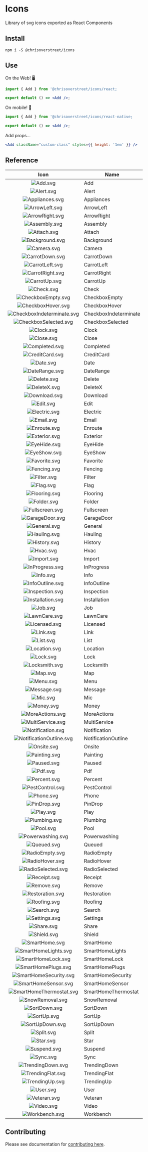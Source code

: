 

# Icons

Library of svg icons exported as React Components

## Install

```
npm i -S @chrisoverstreet/icons
```

## Use

On the Web! 🖥
```jsx
import { Add } from '@chrisoverstreet/icons/react;

export default () => <Add />;
```

On mobile! 📱
```jsx
import { Add } from '@chrisoverstreet/icons/react-native;

export default () => <Add />;
```

Add props...
```jsx
<Add className="custom-class" styles={{ height: '1em' }} />
```

## Reference

| Icon | Name |
| :-: | - |
| ![Add.svg](https://raw.githubusercontent.com/chrisoverstreet/icons/master/src/Add.svg) | Add |
| ![Alert.svg](https://raw.githubusercontent.com/chrisoverstreet/icons/master/src/Alert.svg) | Alert |
| ![Appliances.svg](https://raw.githubusercontent.com/chrisoverstreet/icons/master/src/Appliances.svg) | Appliances |
| ![ArrowLeft.svg](https://raw.githubusercontent.com/chrisoverstreet/icons/master/src/ArrowLeft.svg) | ArrowLeft |
| ![ArrowRight.svg](https://raw.githubusercontent.com/chrisoverstreet/icons/master/src/ArrowRight.svg) | ArrowRight |
| ![Assembly.svg](https://raw.githubusercontent.com/chrisoverstreet/icons/master/src/Assembly.svg) | Assembly |
| ![Attach.svg](https://raw.githubusercontent.com/chrisoverstreet/icons/master/src/Attach.svg) | Attach |
| ![Background.svg](https://raw.githubusercontent.com/chrisoverstreet/icons/master/src/Background.svg) | Background |
| ![Camera.svg](https://raw.githubusercontent.com/chrisoverstreet/icons/master/src/Camera.svg) | Camera |
| ![CarrotDown.svg](https://raw.githubusercontent.com/chrisoverstreet/icons/master/src/CarrotDown.svg) | CarrotDown |
| ![CarrotLeft.svg](https://raw.githubusercontent.com/chrisoverstreet/icons/master/src/CarrotLeft.svg) | CarrotLeft |
| ![CarrotRight.svg](https://raw.githubusercontent.com/chrisoverstreet/icons/master/src/CarrotRight.svg) | CarrotRight |
| ![CarrotUp.svg](https://raw.githubusercontent.com/chrisoverstreet/icons/master/src/CarrotUp.svg) | CarrotUp |
| ![Check.svg](https://raw.githubusercontent.com/chrisoverstreet/icons/master/src/Check.svg) | Check |
| ![CheckboxEmpty.svg](https://raw.githubusercontent.com/chrisoverstreet/icons/master/src/CheckboxEmpty.svg) | CheckboxEmpty |
| ![CheckboxHover.svg](https://raw.githubusercontent.com/chrisoverstreet/icons/master/src/CheckboxHover.svg) | CheckboxHover |
| ![CheckboxIndeterminate.svg](https://raw.githubusercontent.com/chrisoverstreet/icons/master/src/CheckboxIndeterminate.svg) | CheckboxIndeterminate |
| ![CheckboxSelected.svg](https://raw.githubusercontent.com/chrisoverstreet/icons/master/src/CheckboxSelected.svg) | CheckboxSelected |
| ![Clock.svg](https://raw.githubusercontent.com/chrisoverstreet/icons/master/src/Clock.svg) | Clock |
| ![Close.svg](https://raw.githubusercontent.com/chrisoverstreet/icons/master/src/Close.svg) | Close |
| ![Completed.svg](https://raw.githubusercontent.com/chrisoverstreet/icons/master/src/Completed.svg) | Completed |
| ![CreditCard.svg](https://raw.githubusercontent.com/chrisoverstreet/icons/master/src/CreditCard.svg) | CreditCard |
| ![Date.svg](https://raw.githubusercontent.com/chrisoverstreet/icons/master/src/Date.svg) | Date |
| ![DateRange.svg](https://raw.githubusercontent.com/chrisoverstreet/icons/master/src/DateRange.svg) | DateRange |
| ![Delete.svg](https://raw.githubusercontent.com/chrisoverstreet/icons/master/src/Delete.svg) | Delete |
| ![DeleteX.svg](https://raw.githubusercontent.com/chrisoverstreet/icons/master/src/DeleteX.svg) | DeleteX |
| ![Download.svg](https://raw.githubusercontent.com/chrisoverstreet/icons/master/src/Download.svg) | Download |
| ![Edit.svg](https://raw.githubusercontent.com/chrisoverstreet/icons/master/src/Edit.svg) | Edit |
| ![Electric.svg](https://raw.githubusercontent.com/chrisoverstreet/icons/master/src/Electric.svg) | Electric |
| ![Email.svg](https://raw.githubusercontent.com/chrisoverstreet/icons/master/src/Email.svg) | Email |
| ![Enroute.svg](https://raw.githubusercontent.com/chrisoverstreet/icons/master/src/Enroute.svg) | Enroute |
| ![Exterior.svg](https://raw.githubusercontent.com/chrisoverstreet/icons/master/src/Exterior.svg) | Exterior |
| ![EyeHide.svg](https://raw.githubusercontent.com/chrisoverstreet/icons/master/src/EyeHide.svg) | EyeHide |
| ![EyeShow.svg](https://raw.githubusercontent.com/chrisoverstreet/icons/master/src/EyeShow.svg) | EyeShow |
| ![Favorite.svg](https://raw.githubusercontent.com/chrisoverstreet/icons/master/src/Favorite.svg) | Favorite |
| ![Fencing.svg](https://raw.githubusercontent.com/chrisoverstreet/icons/master/src/Fencing.svg) | Fencing |
| ![Filter.svg](https://raw.githubusercontent.com/chrisoverstreet/icons/master/src/Filter.svg) | Filter |
| ![Flag.svg](https://raw.githubusercontent.com/chrisoverstreet/icons/master/src/Flag.svg) | Flag |
| ![Flooring.svg](https://raw.githubusercontent.com/chrisoverstreet/icons/master/src/Flooring.svg) | Flooring |
| ![Folder.svg](https://raw.githubusercontent.com/chrisoverstreet/icons/master/src/Folder.svg) | Folder |
| ![Fullscreen.svg](https://raw.githubusercontent.com/chrisoverstreet/icons/master/src/Fullscreen.svg) | Fullscreen |
| ![GarageDoor.svg](https://raw.githubusercontent.com/chrisoverstreet/icons/master/src/GarageDoor.svg) | GarageDoor |
| ![General.svg](https://raw.githubusercontent.com/chrisoverstreet/icons/master/src/General.svg) | General |
| ![Hauling.svg](https://raw.githubusercontent.com/chrisoverstreet/icons/master/src/Hauling.svg) | Hauling |
| ![History.svg](https://raw.githubusercontent.com/chrisoverstreet/icons/master/src/History.svg) | History |
| ![Hvac.svg](https://raw.githubusercontent.com/chrisoverstreet/icons/master/src/Hvac.svg) | Hvac |
| ![Import.svg](https://raw.githubusercontent.com/chrisoverstreet/icons/master/src/Import.svg) | Import |
| ![InProgress.svg](https://raw.githubusercontent.com/chrisoverstreet/icons/master/src/InProgress.svg) | InProgress |
| ![Info.svg](https://raw.githubusercontent.com/chrisoverstreet/icons/master/src/Info.svg) | Info |
| ![InfoOutline.svg](https://raw.githubusercontent.com/chrisoverstreet/icons/master/src/InfoOutline.svg) | InfoOutline |
| ![Inspection.svg](https://raw.githubusercontent.com/chrisoverstreet/icons/master/src/Inspection.svg) | Inspection |
| ![Installation.svg](https://raw.githubusercontent.com/chrisoverstreet/icons/master/src/Installation.svg) | Installation |
| ![Job.svg](https://raw.githubusercontent.com/chrisoverstreet/icons/master/src/Job.svg) | Job |
| ![LawnCare.svg](https://raw.githubusercontent.com/chrisoverstreet/icons/master/src/LawnCare.svg) | LawnCare |
| ![Licensed.svg](https://raw.githubusercontent.com/chrisoverstreet/icons/master/src/Licensed.svg) | Licensed |
| ![Link.svg](https://raw.githubusercontent.com/chrisoverstreet/icons/master/src/Link.svg) | Link |
| ![List.svg](https://raw.githubusercontent.com/chrisoverstreet/icons/master/src/List.svg) | List |
| ![Location.svg](https://raw.githubusercontent.com/chrisoverstreet/icons/master/src/Location.svg) | Location |
| ![Lock.svg](https://raw.githubusercontent.com/chrisoverstreet/icons/master/src/Lock.svg) | Lock |
| ![Locksmith.svg](https://raw.githubusercontent.com/chrisoverstreet/icons/master/src/Locksmith.svg) | Locksmith |
| ![Map.svg](https://raw.githubusercontent.com/chrisoverstreet/icons/master/src/Map.svg) | Map |
| ![Menu.svg](https://raw.githubusercontent.com/chrisoverstreet/icons/master/src/Menu.svg) | Menu |
| ![Message.svg](https://raw.githubusercontent.com/chrisoverstreet/icons/master/src/Message.svg) | Message |
| ![Mic.svg](https://raw.githubusercontent.com/chrisoverstreet/icons/master/src/Mic.svg) | Mic |
| ![Money.svg](https://raw.githubusercontent.com/chrisoverstreet/icons/master/src/Money.svg) | Money |
| ![MoreActions.svg](https://raw.githubusercontent.com/chrisoverstreet/icons/master/src/MoreActions.svg) | MoreActions |
| ![MultiService.svg](https://raw.githubusercontent.com/chrisoverstreet/icons/master/src/MultiService.svg) | MultiService |
| ![Notification.svg](https://raw.githubusercontent.com/chrisoverstreet/icons/master/src/Notification.svg) | Notification |
| ![NotificationOutline.svg](https://raw.githubusercontent.com/chrisoverstreet/icons/master/src/NotificationOutline.svg) | NotificationOutline |
| ![Onsite.svg](https://raw.githubusercontent.com/chrisoverstreet/icons/master/src/Onsite.svg) | Onsite |
| ![Painting.svg](https://raw.githubusercontent.com/chrisoverstreet/icons/master/src/Painting.svg) | Painting |
| ![Paused.svg](https://raw.githubusercontent.com/chrisoverstreet/icons/master/src/Paused.svg) | Paused |
| ![Pdf.svg](https://raw.githubusercontent.com/chrisoverstreet/icons/master/src/Pdf.svg) | Pdf |
| ![Percent.svg](https://raw.githubusercontent.com/chrisoverstreet/icons/master/src/Percent.svg) | Percent |
| ![PestControl.svg](https://raw.githubusercontent.com/chrisoverstreet/icons/master/src/PestControl.svg) | PestControl |
| ![Phone.svg](https://raw.githubusercontent.com/chrisoverstreet/icons/master/src/Phone.svg) | Phone |
| ![PinDrop.svg](https://raw.githubusercontent.com/chrisoverstreet/icons/master/src/PinDrop.svg) | PinDrop |
| ![Play.svg](https://raw.githubusercontent.com/chrisoverstreet/icons/master/src/Play.svg) | Play |
| ![Plumbing.svg](https://raw.githubusercontent.com/chrisoverstreet/icons/master/src/Plumbing.svg) | Plumbing |
| ![Pool.svg](https://raw.githubusercontent.com/chrisoverstreet/icons/master/src/Pool.svg) | Pool |
| ![Powerwashing.svg](https://raw.githubusercontent.com/chrisoverstreet/icons/master/src/Powerwashing.svg) | Powerwashing |
| ![Queued.svg](https://raw.githubusercontent.com/chrisoverstreet/icons/master/src/Queued.svg) | Queued |
| ![RadioEmpty.svg](https://raw.githubusercontent.com/chrisoverstreet/icons/master/src/RadioEmpty.svg) | RadioEmpty |
| ![RadioHover.svg](https://raw.githubusercontent.com/chrisoverstreet/icons/master/src/RadioHover.svg) | RadioHover |
| ![RadioSelected.svg](https://raw.githubusercontent.com/chrisoverstreet/icons/master/src/RadioSelected.svg) | RadioSelected |
| ![Receipt.svg](https://raw.githubusercontent.com/chrisoverstreet/icons/master/src/Receipt.svg) | Receipt |
| ![Remove.svg](https://raw.githubusercontent.com/chrisoverstreet/icons/master/src/Remove.svg) | Remove |
| ![Restoration.svg](https://raw.githubusercontent.com/chrisoverstreet/icons/master/src/Restoration.svg) | Restoration |
| ![Roofing.svg](https://raw.githubusercontent.com/chrisoverstreet/icons/master/src/Roofing.svg) | Roofing |
| ![Search.svg](https://raw.githubusercontent.com/chrisoverstreet/icons/master/src/Search.svg) | Search |
| ![Settings.svg](https://raw.githubusercontent.com/chrisoverstreet/icons/master/src/Settings.svg) | Settings |
| ![Share.svg](https://raw.githubusercontent.com/chrisoverstreet/icons/master/src/Share.svg) | Share |
| ![Shield.svg](https://raw.githubusercontent.com/chrisoverstreet/icons/master/src/Shield.svg) | Shield |
| ![SmartHome.svg](https://raw.githubusercontent.com/chrisoverstreet/icons/master/src/SmartHome.svg) | SmartHome |
| ![SmartHomeLights.svg](https://raw.githubusercontent.com/chrisoverstreet/icons/master/src/SmartHomeLights.svg) | SmartHomeLights |
| ![SmartHomeLock.svg](https://raw.githubusercontent.com/chrisoverstreet/icons/master/src/SmartHomeLock.svg) | SmartHomeLock |
| ![SmartHomePlugs.svg](https://raw.githubusercontent.com/chrisoverstreet/icons/master/src/SmartHomePlugs.svg) | SmartHomePlugs |
| ![SmartHomeSecurity.svg](https://raw.githubusercontent.com/chrisoverstreet/icons/master/src/SmartHomeSecurity.svg) | SmartHomeSecurity |
| ![SmartHomeSensor.svg](https://raw.githubusercontent.com/chrisoverstreet/icons/master/src/SmartHomeSensor.svg) | SmartHomeSensor |
| ![SmartHomeThermostat.svg](https://raw.githubusercontent.com/chrisoverstreet/icons/master/src/SmartHomeThermostat.svg) | SmartHomeThermostat |
| ![SnowRemoval.svg](https://raw.githubusercontent.com/chrisoverstreet/icons/master/src/SnowRemoval.svg) | SnowRemoval |
| ![SortDown.svg](https://raw.githubusercontent.com/chrisoverstreet/icons/master/src/SortDown.svg) | SortDown |
| ![SortUp.svg](https://raw.githubusercontent.com/chrisoverstreet/icons/master/src/SortUp.svg) | SortUp |
| ![SortUpDown.svg](https://raw.githubusercontent.com/chrisoverstreet/icons/master/src/SortUpDown.svg) | SortUpDown |
| ![Split.svg](https://raw.githubusercontent.com/chrisoverstreet/icons/master/src/Split.svg) | Split |
| ![Star.svg](https://raw.githubusercontent.com/chrisoverstreet/icons/master/src/Star.svg) | Star |
| ![Suspend.svg](https://raw.githubusercontent.com/chrisoverstreet/icons/master/src/Suspend.svg) | Suspend |
| ![Sync.svg](https://raw.githubusercontent.com/chrisoverstreet/icons/master/src/Sync.svg) | Sync |
| ![TrendingDown.svg](https://raw.githubusercontent.com/chrisoverstreet/icons/master/src/TrendingDown.svg) | TrendingDown |
| ![TrendingFlat.svg](https://raw.githubusercontent.com/chrisoverstreet/icons/master/src/TrendingFlat.svg) | TrendingFlat |
| ![TrendingUp.svg](https://raw.githubusercontent.com/chrisoverstreet/icons/master/src/TrendingUp.svg) | TrendingUp |
| ![User.svg](https://raw.githubusercontent.com/chrisoverstreet/icons/master/src/User.svg) | User |
| ![Veteran.svg](https://raw.githubusercontent.com/chrisoverstreet/icons/master/src/Veteran.svg) | Veteran |
| ![Video.svg](https://raw.githubusercontent.com/chrisoverstreet/icons/master/src/Video.svg) | Video |
| ![Workbench.svg](https://raw.githubusercontent.com/chrisoverstreet/icons/master/src/Workbench.svg) | Workbench |


## Contributing

Please see documentation for [contributing here](./CONTRIBUTING.md).
